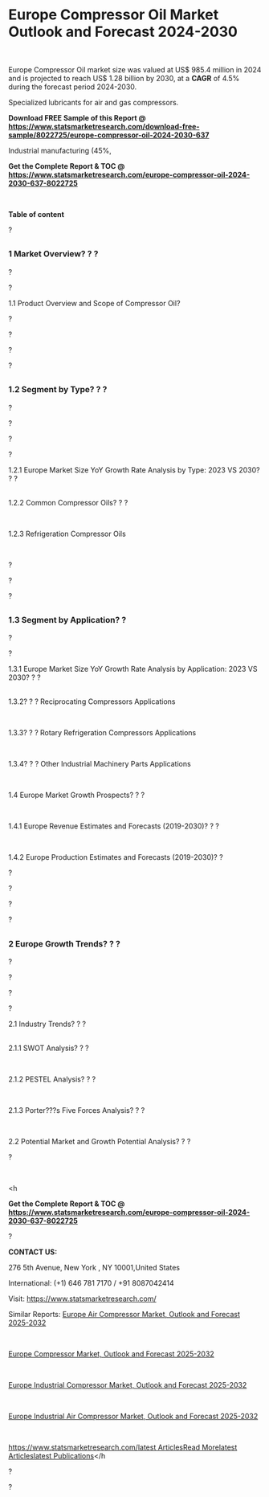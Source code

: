 <h1>Europe Compressor Oil Market Outlook and Forecast 2024-2030</h1><br/><p>Europe Compressor Oil market size was valued at US$ 985.4 million in 2024 and is projected to reach US$ 1.28 billion by 2030, at a <strong>CAGR</strong> of 4.5% during the forecast period 2024-2030.</p>
 
 
 
 <p>Specialized lubricants for air and gas compressors.</p>
 
 
 
 <p><strong>Download FREE Sample of this Report @ <a href="https://www.statsmarketresearch.com/download-free-sample/8022725/europe-compressor-oil-2024-2030-637">https://www.statsmarketresearch.com/download-free-sample/8022725/europe-compressor-oil-2024-2030-637</a></strong></p>
 
 
 
 <p>Industrial manufacturing (45%,</p>
 
 
 
 <div><b>Get the Complete Report & TOC @ <a href="https://www.statsmarketresearch.com/europe-compressor-oil-2024-2030-637-8022725">https://www.statsmarketresearch.com/europe-compressor-oil-2024-2030-637-8022725</a></b></div>
 
 
 
 <p><br />
 
 <b>Table of content</b></p>
 
 
 
 <p>? </p>
 
 
 
 <h2><span style="font-size:16px"><strong>1 Market Overview? ? ? </strong></span></h2>
 
 
 
 <p>? </p>
 
 
 
 <p>? </p>
 
 
 
 <p>1.1 Product Overview and Scope of Compressor Oil? </p>
 
 
 
 <p>? </p>
 
 
 
 <p>? </p>
 
 
 
 <p>? </p>
 
 
 
 <p>? </p>
 
 
 
 <h2><strong><span style="font-size:16px">1.2 Segment by Type? ? ? </span></strong></h2>
 
 
 
 <p>? </p>
 
 
 
 <p>? </p>
 
 
 
 <p>? </p>
 
 
 
 <p>? </p>
 
 
 
 <p>1.2.1 Europe Market Size YoY Growth Rate Analysis by Type: 2023 VS 2030? ? ? <br />
 
 <br />
 
 1.2.2 Common Compressor Oils? ? ? <br />
 
 <br />
 
 1.2.3 Refrigeration Compressor Oils<br />
 
 <br />
 
 ? </p>
 
 
 
 <p>? </p>
 
 
 
 <p>? </p>
 
 
 
 <h2><span style="font-size:16px"><strong>1.3 Segment by Application? ? </strong></span></h2>
 
 
 
 <p>? </p>
 
 
 
 <p>? </p>
 
 
 
 <p>1.3.1 Europe Market Size YoY Growth Rate Analysis by Application: 2023 VS 2030? ? ? <br />
 
 <br />
 
 1.3.2? ? ? Reciprocating Compressors Applications<br />
 
 <br />
 
 1.3.3? ? ? Rotary Refrigeration Compressors Applications<br />
 
 <br />
 
 1.3.4? ? ? Other Industrial Machinery Parts Applications<br />
 
 <br />
 
 1.4 Europe Market Growth Prospects? ? ? <br />
 
 <br />
 
 1.4.1 Europe Revenue Estimates and Forecasts (2019-2030)? ? ? <br />
 
 <br />
 
 1.4.2 Europe Production Estimates and Forecasts (2019-2030)? ? </p>
 
 
 
 <p>? </p>
 
 
 
 <p>? </p>
 
 
 
 <p>? </p>
 
 
 
 <p>? </p>
 
 
 
 <h2><span style="font-size:16px"><strong>2 Europe Growth Trends? ? ? </strong></span></h2>
 
 
 
 <p>? </p>
 
 
 
 <p>? </p>
 
 
 
 <p>? </p>
 
 
 
 <p>? </p>
 
 
 
 <p>2.1 Industry Trends? ? ? <br />
 
 <br />
 
 2.1.1 SWOT Analysis? ? ? <br />
 
 <br />
 
 2.1.2 PESTEL Analysis? ? ? <br />
 
 <br />
 
 2.1.3 Porter???s Five Forces Analysis? ? ? <br />
 
 <br />
 
 2.2 Potential Market and Growth Potential Analysis? ? ? </p>
 
 
 
 <p>? 
 
 <p><br />
 
 <h<br>
 
 <div><b>Get the Complete Report & TOC @ <a href="https://www.statsmarketresearch.com/europe-compressor-oil-2024-2030-637-8022725">https://www.statsmarketresearch.com/europe-compressor-oil-2024-2030-637-8022725</a></b></div>
 
 
 
 <p>? </p>
 
 <b>CONTACT US:</b><br />
 
 276 5th Avenue, New York , NY 10001,United States<br />
 
 International: (+1) 646 781 7170 / +91 8087042414<br />
 
 Visit: <a href="https://www.statsmarketresearch.com/">https://www.statsmarketresearch.com/</a><br />
 
 Similar Reports: <a href="https://www.statsmarketresearch.com/europe-compressor-oil-2024-2030-637-8022725">Europe Air Compressor Market, Outlook and Forecast 2025-2032</a><br />
 
 <br />
 
 <a href="https://www.statsmarketresearch.com/europe-compressor-oil-2024-2030-637-8022725">Europe Compressor Market, Outlook and Forecast 2025-2032</a><br />
 
 <br />
 
 <a href="https://www.statsmarketresearch.com/europe-compressor-oil-2024-2030-637-8022725">Europe Industrial Compressor Market, Outlook and Forecast 2025-2032</a><br />
 
 <br />
 
 <a href="https://www.statsmarketresearch.com/europe-compressor-oil-2024-2030-637-8022725">Europe Industrial Air Compressor Market, Outlook and Forecast 2025-2032</a><br />
 
 <br />
 
 <a href="https://gyeongbokgung.com">https://www.statsmarketresearch.com/</a><a href="https://hallyeomaritime.com">latest Articles</a><a href="https://jingwansa.com">Read More</a><a href="https://nguoiviet.jp/">latest Articles</a><a href="https://www.intelmarketresearch.com/">latest Publications</a></h<br></p>
 
 </p>
 
 
 
 <p>? </p>
 
 
 
 <p>? </p>